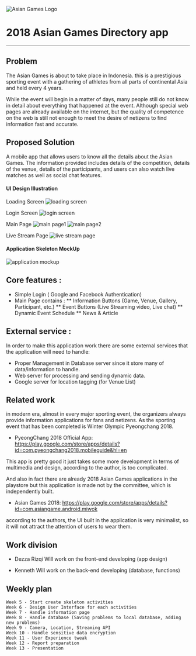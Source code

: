 ![Asian Games Logo](https://github.com/ajedkrap/WireMobProject/blob/master/images/Asian%20Games%20Logo.png)
# 2018 Asian Games Directory app
___

## Problem
The Asian Games is about to take place in Indonesia. this is a prestigious sporting event with a gathering of athletes from all parts of continental Asia and held every 4 years.

While the event will begin in a matter of days, many people still do not know in detail about everything that happened at the event. Although special web pages are already available on the internet, but the quality of competence on the web is still not enough to meet the desire of netizens to find information fast and accurate.

## Proposed Solution 
A mobile app that allows users to know all the details about the Asian Games. The information provided includes details of the competition, details of the venue, details of the participants, and users can also watch live matches as well as social chat features.

#### UI Design Illustration

Loading Screen
![loading screen](https://github.com/ajedkrap/WireMobProject/blob/master/images/Loading%20Screen.png)

Login Screen
![login screen](https://github.com/ajedkrap/WireMobProject/blob/master/images/Login%20Activity.png)

Main Page
![main page1](https://github.com/ajedkrap/WireMobProject/blob/master/images/Main%20Activity%20-%201.png)
![main page2](https://github.com/ajedkrap/WireMobProject/blob/master/images/Main%20Activity%20-%202.png)

Live Stream Page
![live stream page](https://github.com/ajedkrap/WireMobProject/blob/master/images/Live%20Stream%20Activity.png)

#### Application Skeleton MockUp
![application mockup](https://github.com/ajedkrap/WireMobProject/blob/master/images/MOCK%20UP.PNG)

## Core features :

* Simple Login ( Google and Facebook Authentication)
* Main Page contains :
** Information Buttons (Game, Venue, Gallery, Participant, etc.)
** Event Buttons (Live Streaming video, Live chat)
** Dynamic Event Schedule
** News & Article 

## External service :
In order to make this application work there are some external services that the application will need to handle:
* Proper Management in Database server since it store many of data/information to handle.
* Web server for processing and sending dynamic data. 
* Google server for location tagging (for Venue List)

## Related work
in modern era, almost in every major sporting event, the organizers always provide information applications for fans and netizens.
As the sporting event that has been completed is Winter Olympic Pyeongchang 2018.
* PyeongChang 2018 Official App: https://play.google.com/store/apps/details?id=com.pyeongchang2018.mobileguide&hl=en

This app is pretty good it just takes some more development in terms of multimedia and design, according to the author, is too complicated.

And also in fact there are already 2018 Asian Games applications in the playstore but this application is made not by the committee, which is independently built.
* Asian Games 2018: https://play.google.com/store/apps/details?id=com.asiangame.android.miwok

according to the authors, the UI built in the application is very minimalist, so it will not attract the attention of users to wear them.

## Work division
* Dezza Rizqi
   Will work on the front-end developing (app design)

* Kenneth
   Will work on the back-end developing (database, functions)

## Weekly plan

    Week 5 - Start create skeleton activities
    Week 6 - Design User Interface for each activities
    Week 7 - Handle information page
    Week 8 - Handle database (Saving problems to local database, adding new problems)
    Week 9 - Camera, Location, Streaming API
    Week 10 - Handle sensitive data encryption
    Week 11 - User Experience tweak
    Week 12 - Report preparation
    Week 13 - Presentation

